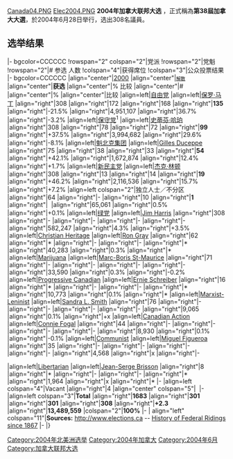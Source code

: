 [Canada04.PNG](https://zh.wikipedia.org/wiki/File:Canada04.PNG "fig:Canada04.PNG")
[Elec2004.PNG](https://zh.wikipedia.org/wiki/File:Elec2004.PNG "fig:Elec2004.PNG")
**2004年加拿大联邦大选** ，正式稱為**第38屆加拿大大選**，於2004年6月28日举行，选出308名議員。

## 选举结果

|- bgcolor=CCCCCC \!rowspan="2" colspan="2"|党派 \!rowspan="2"|党魁
\!rowspan="2"|\# 参选
人数 \!colspan="4"|获得席位 \!colspan="3"|公众投票结果 |- bgcolor=CCCCCC
|align="center"|[2000](https://zh.wikipedia.org/wiki/加拿大联邦选举,2000年 "wikilink")
|align="center"|<font style="font-size: 75%;">[解散](https://zh.wikipedia.org/wiki/议会解散 "wikilink")</font>
|align="center"|**获选** |align="center"|% 比较 |align="center"|\#
|align="center"|% |align="center"|比较
|align=left|[自由党](../Page/加拿大自由党.md "wikilink")
|align=left|[保罗·马丁](https://zh.wikipedia.org/wiki/保罗·马丁 "wikilink")
|align="right"|308 |align="right"|172 |align="right"|168
|align="right"|**135** |align="right"|-21.5% |align="right"|4,951,107
|align="right"|36.7% |align="right"|-3.2%
|align=left|[保守党](https://zh.wikipedia.org/wiki/加拿大保守党 "wikilink")<sup>1</sup>
|align=left|[史蒂芬·哈珀](../Page/史蒂芬·哈珀.md "wikilink") |align="right"|308
|align="right"|78 |align="right"|72 |align="right"|**99**
|align="right"|+37.5% |align="right"|3,994,682 |align="right"|29.6%
|align="right"|-8.1%
|align=left|[魁北克集团](https://zh.wikipedia.org/wiki/魁北克集团 "wikilink")
|align=left|[Gilles
Duceppe](https://zh.wikipedia.org/wiki/Gilles_Duceppe "wikilink")
|align="right"|75 |align="right"|38 |align="right"|33
|align="right"|**54** |align="right"|+42.1% |align="right"|1,672,874
|align="right"|12.4% |align="right"|+1.7%
|align=left|[新民主党](https://zh.wikipedia.org/wiki/加拿大新民主党 "wikilink")
|align=left|[杰克·林顿](../Page/杰克·林顿.md "wikilink") |align="right"|308
|align="right"|13 |align="right"|14 |align="right"|**19**
|align="right"|+46.2% |align="right"|2,116,536 |align="right"|15.7%
|align="right"|+7.2%  |align=left colspan="2"|独立人士／不分区 |align="right"|64
|align="right"|- |align="right"|10 |align="right"|**1** |align="right"| 
|align="right"|65,061 |align="right"|0.5% |align="right"|+0.1%
|align=left|[绿党](https://zh.wikipedia.org/wiki/加拿大绿党 "wikilink")
|align=left|[Jim
Harris](https://zh.wikipedia.org/wiki/James_R._M._Harris "wikilink")
|align="right"|308 |align="right"|- |align="right"|- |align="right"|-
|align="right"|- |align="right"|582,247 |align="right"|4.3%
|align="right"|+3.5%  |align=left|[Christian
Heritage](https://zh.wikipedia.org/wiki/Christian_Heritage_Party_of_Canada "wikilink")
|align=left|[Ron
Gray](https://zh.wikipedia.org/wiki/Ron_Gray "wikilink")
|align="right"|62 |align="right"|\* |align="right"|- |align="right"|-
|align="right"|\* |align="right"|40,283 |align="right"|0.3%
|align="right"|\*
|align=left|[Marijuana](https://zh.wikipedia.org/wiki/Marijuana_Party_of_Canada "wikilink")
|align=left|[Marc-Boris
St-Maurice](https://zh.wikipedia.org/wiki/Marc-Boris_St-Maurice "wikilink")
|align="right"|71 |align="right"|- |align="right"|- |align="right"|-
|align="right"|- |align="right"|33,590 |align="right"|0.3%
|align="right"|-0.2%  |align=left|[Progressive
Canadian](https://zh.wikipedia.org/wiki/Progressive_Canadian_Party "wikilink")
|align=left|[Ernie
Schreiber](https://zh.wikipedia.org/wiki/Ernie_Schreiber "wikilink")
|align="right"|16 |align="right"|\* |align="right"|- |align="right"|-
|align="right"|\* |align="right"|10,773 |align="right"|0.1%
|align="right"|\*
|align=left|[Marxist-Leninist](https://zh.wikipedia.org/wiki/Communist_Party_of_Canada_\(Marxist-Leninist\) "wikilink")
|align=left|[Sandra L.
Smith](https://zh.wikipedia.org/wiki/Sandra_L._Smith "wikilink")
|align="right"|76 |align="right"|- |align="right"|- |align="right"|-
|align="right"|- |align="right"|9,065 |align="right"|0.1%
|align="right"|+x  |align=left|[Canadian
Action](https://zh.wikipedia.org/wiki/Canadian_Action_Party "wikilink")
|align=left|[Connie
Fogal](https://zh.wikipedia.org/wiki/Connie_Fogal "wikilink")
|align="right"|44 |align="right"|- |align="right"|- |align="right"|-
|align="right"|- |align="right"|8,930 |align="right"|0.1%
|align="right"|-0.1%
|align=left|[Communist](https://zh.wikipedia.org/wiki/Communist_Party_of_Canada "wikilink")
|align=left|[Miguel
Figueroa](https://zh.wikipedia.org/wiki/Miguel_Figueroa "wikilink")
|align="right"|35 |align="right"|- |align="right"|- |align="right"|-
|align="right"|- |align="right"|4,568 |align="right"|x |align="right"|-

|align=left|[Libertarian](https://zh.wikipedia.org/wiki/Libertarian_Party_of_Canada "wikilink")
|align=left|[Jean-Serge
Brisson](https://zh.wikipedia.org/wiki/Jean-Serge_Brisson "wikilink")
|align="right"|8 |align="right"|\* |align="right"|- |align="right"|-
|align="right"|\* |align="right"|1,964 |align="right"|x
|align="right"|\* |-  |align=left colspan="4"|Vacant |align="right"|4
|align="center" colspan="5"|  |- |align=left colspan="3"|**Total**
|align="right"|**1683** |align="right"|**301** |align="right"|**301**
|align="right"|**308** |align="right"|**+2.3**
|align="right"|**13,489,559** |colspan="2"|**100%** |- | align="left"
colspan="11"|**Sources:** <http://www.elections.ca> -- [History of
Federal Ridings
since 1867](http://www.parl.gc.ca/information/about/process/house/hfer/hfer.asp?Language=E)
|- |}

[Category:2004年北美洲选举](https://zh.wikipedia.org/wiki/Category:2004年北美洲选举 "wikilink")
[Category:2004年加拿大](https://zh.wikipedia.org/wiki/Category:2004年加拿大 "wikilink")
[Category:2004年6月](https://zh.wikipedia.org/wiki/Category:2004年6月 "wikilink")
[Category:加拿大联邦大选](https://zh.wikipedia.org/wiki/Category:加拿大联邦大选 "wikilink")